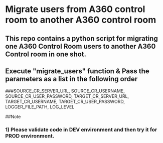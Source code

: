 # Migrate users from A360 control room to another A360 control room

## This repo contains a python script for migrating one A360 Control Room users to another A360 Control room in one shot.

## Execute  "migrate_users" function & Pass the parameters as a list in the following order
###SOURCE_CR_SERVER_URL, SOURCE_CR_USERNAME, SOURCE_CR_USER_PASSWORD, TARGET_CR_SERVER_URL, TARGET_CR_USERNAME, TARGET_CR_USER_PASSWORD, LOGGER_FILE_PATH, LOG_LEVEL

##Note


### 1) Please validate code in DEV environment and then try it for PROD environment. 

